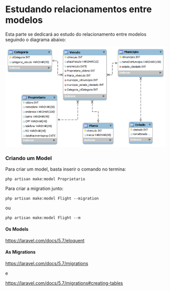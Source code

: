 # Estudando relacionamentos entre modelos

Esta parte se dedicará ao estudo do relacionamento entre modelos seguindo o diagrama abaixo:

![Modelo](https://raw.githubusercontent.com/jrdutra/EstudandoLaravel/master/EstudoModelosRelacionamento/modelo.png)

### Criando um Model

Para criar um model, basta inserir o comando no termina:

```
php artisan make:model Proprietario
```

Para criar a migration junto:

```
php artisan make:model Flight --migration
```

ou

```
php artisan make:model Flight --m
```

#### Os Models
https://laravel.com/docs/5.7/eloquent

#### As Migrations
https://laravel.com/docs/5.7/migrations

e 

https://laravel.com/docs/5.7/migrations#creating-tables
